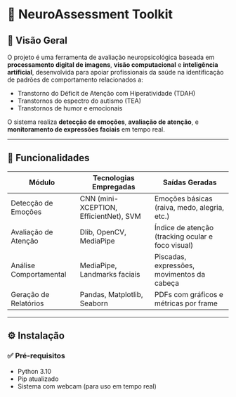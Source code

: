 # 🧠 NeuroAssessment Toolkit

## 📌 Visão Geral

O projeto é uma ferramenta de avaliação neuropsicológica baseada em **processamento digital de imagens**, **visão computacional** e **inteligência artificial**, desenvolvida para apoiar profissionais da saúde na identificação de padrões de comportamento relacionados a:

- Transtorno do Déficit de Atenção com Hiperatividade (TDAH)
- Transtornos do espectro do autismo (TEA)
- Transtornos de humor e emocionais

O sistema realiza **detecção de emoções**, **avaliação de atenção**, e **monitoramento de expressões faciais** em tempo real.

---

## 🚀 Funcionalidades

| Módulo                   | Tecnologias Empregadas                   | Saídas Geradas                                     |
|--------------------------|------------------------------------------|----------------------------------------------------|
| Detecção de Emoções      | CNN (mini-XCEPTION, EfficientNet), SVM   | Emoções básicas (raiva, medo, alegria, etc.)       |
| Avaliação de Atenção     | Dlib, OpenCV, MediaPipe                  | Índice de atenção (tracking ocular e foco visual)  |
| Análise Comportamental   | MediaPipe, Landmarks faciais             | Piscadas, expressões, movimentos da cabeça         |
| Geração de Relatórios    | Pandas, Matplotlib, Seaborn              | PDFs com gráficos e métricas por frame             |

---

## ⚙️ Instalação

### ✅ Pré-requisitos

- Python 3.10
- Pip atualizado
- Sistema com webcam (para uso em tempo real)
